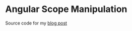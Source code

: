Angular Scope Manipulation
=========

Source code for my [blog post]

[blog post]:http://captaindanko.blogspot.com.au/2014/10/angularjs-scope-property-manipulation.html